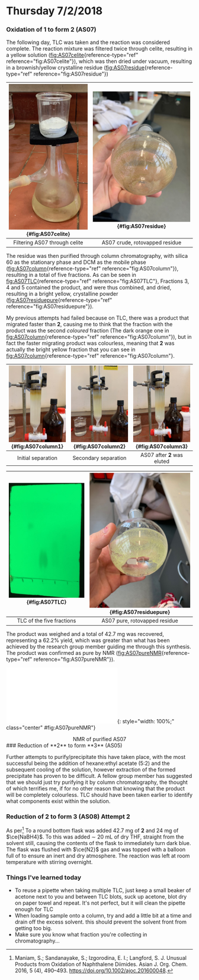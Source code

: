 # Thursday 7/2/2018


### Oxidation of **1** to form **2** (AS07)

The following day, TLC was taken and the reaction was considered complete. The reaction mixture was filtered twice through celite, resulting in a yellow solution ([fig:AS07celite](#fig:AS07celite){reference-type="ref" reference="fig:AS07celite"}), which was then dried under vacuum, resulting in a brownish/yellow crystalline residue ([fig:AS07residue](#fig:AS07residue){reference-type="ref" reference="fig:AS07residue"})

| ![!{label="fig:AS07celite"}](IMG_0159.jpeg){#fig:AS07celite} | ![!{label="fig:AS07residue"}](IMG_0160.jpeg){#fig:AS07residue} |
| :----------------------------------------------------------: | :----------------------------------------------------------: |
|                Filtering AS07 through celite                 |                AS07 crude, rotovapped residue                |

The residue was then purified through column chromatography, with silica 60 as the stationary phase and DCM as the mobile phase ([fig:AS07column](#fig:AS07column){reference-type="ref" reference="fig:AS07column"}), resulting in a total of five fractions. As can be seen in [fig:AS07TLC](#fig:AS07TLC){reference-type="ref" reference="fig:AS07TLC"}, Fractions 3, 4 and 5 contained the product, and were thus combined, and dried, resulting in a bright yellow, crystalline powder ([fig:AS07residuepure](#fig:AS07residuepure){reference-type="ref" reference="fig:AS07residuepure"}).

My previous attempts had failed because on TLC, there was a product that migrated faster than **2**, causing me to think that the fraction with the product was the second *coloured* fraction (The dark orange one in [fig:AS07column](#fig:AS07column){reference-type="ref" reference="fig:AS07column"}), but in fact the faster migrating product was colourless, meaning that **2** was actually the bright yellow fraction that you can see in [fig:AS07column](#fig:AS07column){reference-type="ref" reference="fig:AS07column"}.

| ![!{label="fig:AS07column1"}](IMG_0161.jpeg){#fig:AS07column1} | ![!{label="fig:AS07column2"}](IMG_0162.jpeg){#fig:AS07column2} | ![!{label="fig:AS07column3"}](IMG_0164.jpeg){#fig:AS07column3} |
| :----------------------------------------------------------: | :----------------------------------------------------------: | :----------------------------------------------------------: |
|                      Initial separation                      |                     Secondary separation                     |                 AS07 after **2** was eluted                  |


| ![!{label="fig:AS07TLC"}](IMG_0163.jpeg){#fig:AS07TLC} | ![!{label="fig:AS07residuepure"}](IMG_0165.jpeg){#fig:AS07residuepure} |
| :----------------------------------------------------------: | :----------------------------------------------------------: |
|                  TLC of the five fractions                   |                AS07 pure, rotovapped residue                 |

The product was weighed and a total of 42.7 mg was recovered, representing a 62.2% yield, which was greater than what has been achieved by the research group member guiding me through this synthesis. The product was confirmed as pure by NMR ([fig:AS07pureNMR](#fig:AS07pureNMR){reference-type="ref" reference="fig:AS07pureNMR"}).

![!{label="fig:AS07pureNMR"}](AS07Pure.pdf){: style="width: 100%;" class="center" #fig:AS07pureNMR"}
<center>NMR of purified AS07</center>
### Reduction of **2** to form **3** (AS05)

Further attempts to purify/precipitate this have taken place, with the most successful being the addition of hexane:ethyl acetate (5:2) and the subsequent cooling of the solution, however extraction of the formed precipitate has proven to be difficult. A fellow group member has suggested that we should just try purifying it by column chromatography, the thought of which terrifies me, if for no other reason that knowing that the product will be completely colourless. TLC should have been taken earlier to identify what components exist within the solution.

### Reduction of **2** to form **3** (AS08) Attempt 2

As per[^3] To a round bottom flask was added 42.7 mg of **2** and 24 mg of $\ce{NaBH4}$. To this was added $\sim$ 20 mL of dry THF, straight from the solvent still, causing the contents of the flask to immediately turn dark blue. The flask was flushed with $\ce{N2}$ gas and was topped with a balloon full of to ensure an inert and dry atmosphere. The reaction was left at room temperature with stirring overnight.

### Things I've learned today

* To reuse a pipette when taking multiple TLC, just keep a small beaker of acetone next to you and between TLC blots, suck up acetone, blot dry on paper towel and repeat. It's not perfect, but it will clean the pipette enough for TLC
* When loading sample onto a column, try and add a little bit at a time and drain off the excess solvent. this should prevent the solvent front from getting too big.
* Make sure you know what fraction you're collecting in chromatography...

[^3]:Maniam, S.; Sandanayake, S.; Izgorodina, E. I.; Langford, S. J. Unusual Products from Oxidation of Naphthalene Diimides. Asian J. Org. Chem. 2016, 5 (4), 490–493. https://doi.org/10.1002/ajoc.201600048.